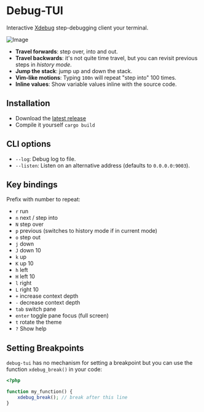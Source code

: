 Debug-TUI
=========

Interactive [Xdebug](https://xdebug.org) step-debugging client your terminal.

![Image](https://github.com/user-attachments/assets/21627682-b2f1-4622-b67d-ff6cd32e4363)

- **Travel forwards**: step over, into and out.
- **Travel backwards**: it's not quite time travel, but you can revisit
  previous steps in _history mode_.
- **Jump the stack**: jump up and down the stack.
- **Vim-like motions**: Typing `100n` will repeat "step into" 100 times.
- **Inline values**: Show variable values inline with the source code.

## Installation

- Download the [latest release](https://github.com/dantleech/debug-tui/releases/latest)
- Compile it yourself `cargo build`

## CLI options

- `--log`: Debug log to file.
- `--listen`: Listen on an alternative address (defaults to `0.0.0.0:9003`).

## Key bindings

Prefix with number to repeat:

- `r`     run
- `n`     next / step into
- `N`     step over
- `p`     previous (switches to history mode if in current mode)
- `o`     step out
- `j`     down
- `J`     down 10
- `k`     up
- `K`     up 10
- `h`     left
- `H`     left 10
- `l`     right
- `L`     right 10
- `+`     increase context depth
- `-`     decrease context depth
- `tab`   switch pane
- `enter` toggle pane focus (full screen)
- `t`     rotate the theme
- `?`     Show help

## Setting Breakpoints

`debug-tui` has no mechanism for setting a breakpoint but you can use the
function `xdebug_break()` in your code:

```php
<?php

function my_function() {
    xdebug_break(); // break after this line
}
```
